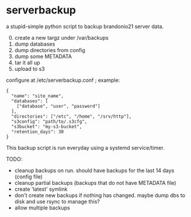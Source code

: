 # serverbackup

a stupid-simple python script to backup brandonio21 server data.

0. create a new targz under /var/backups
1. dump databases
2. dump directories from config
3. dump some METADATA
4. tar it all up
5. upload to s3

configure at /etc/serverbackup.conf ; example:
```
{
  "name": "site_name",
  "databases": [
    ["database", "user", "password"]
  ],
  "directories": ["/etc", "/home", "/srv/http"],
  "s3config": "path/to/.s3cfg",
  "s3bucket": "my-s3-bucket",
  "retention_days": 30
}
```

This backup script is run everyday using a systemd service/timer.

TODO:
* cleanup backups on run. should have backups for the last 14 days (config file)
* cleanup partial backups (backups that do not have METADATA file)
* create 'latest' symlink
* don't create new backups if nothing has changed. maybe dump dbs to disk and use rsync to manage this?
* allow multiple backups
